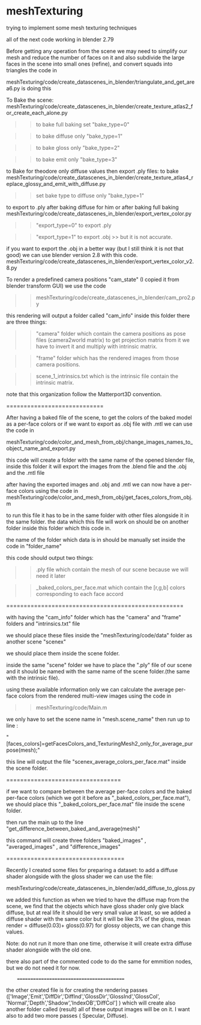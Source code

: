 # meshTexturing
trying to implement some mesh texturing techniques

all of the next code working in blender 2.79

Before getting any operation from the scene we may need to simplify our mesh and reduce the number of faces on it and also subdivide the large faces in the scene into small ones (refine), and convert squads into triangles
the code in 

meshTexturing/code/create_datascenes_in_blender/triangulate_and_get_area6.py is doing this


To Bake the scene: 
meshTexturing/code/create_datascenes_in_blender/create_texture_atlas2_for_create_each_alone.py

>> to bake full baking set "bake_type=0"

>> to bake diffuse only "bake_type=1"

>> to bake gloss only "bake_type=2"

>> to bake emit only "bake_type=3"


to Bake for theodore only diffuse values then export .ply files:
to bake
meshTexturing/code/create_datascenes_in_blender/create_texture_atlas4_replace_glossy_and_emit_with_diffuse.py

>> set bake type to diffuse only "bake_type=1"
 
to export to .ply after baking diffuse for him or after baking full baking
meshTexturing/code/create_datascenes_in_blender/export_vertex_color.py

>>"export_type=0" to export .ply 

>>"export_type=1" to export .obj >> but it is not accurate. 

if you want to export the .obj in a better way (but I still think it is not that good)
we can use blender version 2.8 with this code.
meshTexturing/code/create_datascenes_in_blender/export_vertex_color_v2.8.py


To render a predefined camera positions "cam_state" (I copied it from blender transform GUI)
we use the code 

>>meshTexturing/code/create_datascenes_in_blender/cam_pro2.py

this rendering will output a folder called "cam_info"
inside this folder there are three things:

>>"camera" folder which contain the camera positions as pose files (camera2world matrix) to get projection matrix from it we have to invert it and multiply with intrinsic matrix.

>>"frame" folder which has the rendered images from those camera positions.

>>scene_1_intrinsics.txt which is the intrinsic file contain the intrinsic matrix.

note that this organization follow the Matterport3D convention.


============================

After having a baked file of the scene, to get the colors of the baked model as a per-face colors or if we want to export as .obj file with .mtl 
we can use the code in  

meshTexturing/code/color_and_mesh_from_obj/change_images_names_to_object_name_and_export.py

this code will create a folder with the same name of the opened blender file,
inside this folder it will export the images from the .blend file and the .obj and the .mtl file

after having the exported images and .obj and .mtl we can now have a per-face colors using the code in 
meshTexturing/code/color_and_mesh_from_obj/get_faces_colors_from_obj.m

to run this file it has to be in the same folder with other files alongside it in the same folder.
the data which this file will work on should be on another folder inside this folder which this code in.

the name of the folder which data is in should be manually set inside the code in "folder_name"

this code should output two things:
>> .ply file which contain the mesh of our scene because we will need it later 

>> _baked_colors_per_face.mat which contain the [r,g,b] colors corresponding to each face accord

===================================================

with having the "cam_info" folder which has the "camera" and "frame" folders and "intrinsics.txt" file

we should place these files inside the  "meshTexturing/code/data" folder  as another scene "scenex"
 
we should place them inside the scene folder.
 
inside the same "scene" folder we have to place the ".ply" file of our scene and it should be named with the same name of the scene folder.(the same with the intrinsic file).

using these available information only we can calculate the average per-face colors from the rendered multi-view images using the code in 

>>meshTexturing/code/Main.m

we only have to set the scene name in "mesh.scene_name" then run up to line :

"[faces_colors]=getFacesColors_and_TexturingMesh2_only_for_average_purpose(mesh);"

this line will output the file "scenex_average_colors_per_face.mat" inside the scene folder.

=================================

if we want to compare between the average per-face colors and the baked per-face colors (which we got it before as "_baked_colors_per_face.mat"),
we should place this "_baked_colors_per_face.mat" file inside the scene folder.

then run the main up to the line "get_difference_between_baked_and_average(mesh)"

this command will create three folders "baked_images" , "averaged_images" , and "difference_images"

==================================

Recently I created some files for preparing a dataset:
to add a diffuse shader alongside with the gloss shader we can use the file:

meshTexturing/code/create_datascenes_in_blender/add_diffuse_to_gloss.py

we added this function as when we tried to have the diffuse map from the scene, we find that the objects which have gloss shader only give black diffuse, but at real life it should be very small value at least, so we added a diffuse shader with the same color but it will be like 3% of the gloss, mean render = diffuse(0.03)+ gloss(0.97)  for glossy objects, we can change this values.

Note: do not run it more than one time, otherwise it will create extra diffuse shader alongside with the old one.

there also part of the commented code to do the same for emmition nodes, but we do not need it for now.

		========================================

the other created file is for creating the rendering passes (['Image','Emit','DiffDir','DiffInd','GlossDir','GlossInd','GlossCol', 'Normal','Depth','Shadow','IndexOB','DiffCol'] ) which will create also another folder called (result) all of these output images will be on it.
I want also to add two more passes ( Specular, Diffuse).


